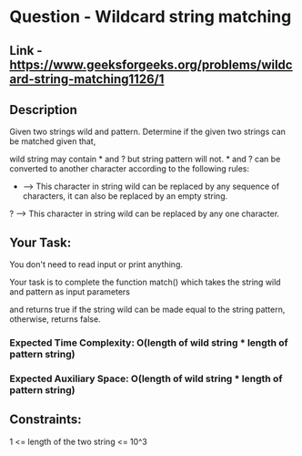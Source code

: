 # Question - Wildcard string matching

## Link - https://www.geeksforgeeks.org/problems/wildcard-string-matching1126/1

## Description

Given two strings wild and pattern. Determine if the given two strings can be matched given that, 

wild string may contain * and ? but string pattern will not. * and ? can be converted to another character according to the following rules:

* --> This character in string wild can be replaced by any sequence of characters, it can also be replaced by an empty string.

? --> This character in string wild can be replaced by any one character.

## Your Task:
You don't need to read input or print anything. 

Your task is to complete the function match() which takes the string wild and pattern as input parameters

and returns true if the string wild can be made equal to the string pattern, otherwise, returns false.

### Expected Time Complexity: O(length of wild string * length of pattern string)

### Expected Auxiliary Space: O(length of wild string * length of pattern string)

## Constraints:
1 <= length of the two string <= 10^3 
